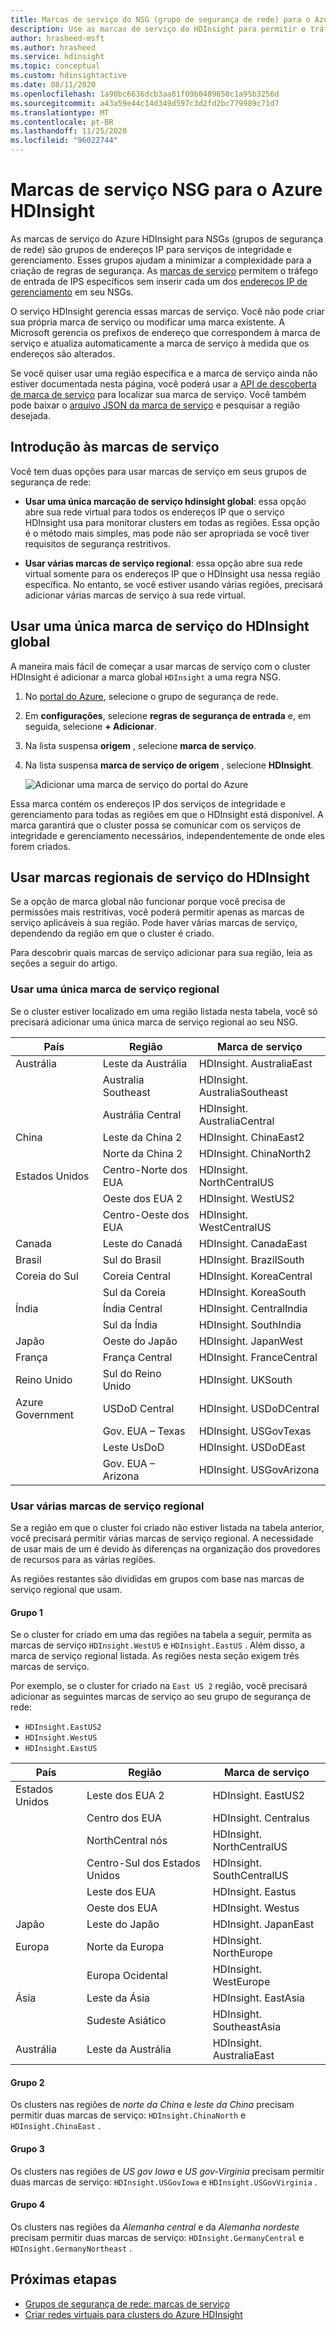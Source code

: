 ```yaml
---
title: Marcas de serviço do NSG (grupo de segurança de rede) para o Azure HDInsight
description: Use as marcas de serviço do HDInsight para permitir o tráfego de entrada para o cluster nos nós de serviços de integridade e gerenciamento, sem adicionar endereços IP ao seu NSGs.
author: hrasheed-msft
ms.author: hrasheed
ms.service: hdinsight
ms.topic: conceptual
ms.custom: hdinsightactive
ms.date: 08/11/2020
ms.openlocfilehash: 1a90bc6636dcb3aa81f09b0489850c1a95b3256d
ms.sourcegitcommit: a43a59e44c14d349d597c3d2fd2bc779989c71d7
ms.translationtype: MT
ms.contentlocale: pt-BR
ms.lasthandoff: 11/25/2020
ms.locfileid: "96022744"
---
```

# <a name="nsg-service-tags-for-azure-hdinsight"></a>Marcas de serviço NSG para o Azure HDInsight

As marcas de serviço do Azure HDInsight para NSGs (grupos de segurança de rede) são grupos de endereços IP para serviços de integridade e gerenciamento. Esses grupos ajudam a minimizar a complexidade para a criação de regras de segurança. As [marcas de serviço](../virtual-network/network-security-groups-overview.md#service-tags) permitem o tráfego de entrada de IPS específicos sem inserir cada um dos [endereços IP de gerenciamento](hdinsight-management-ip-addresses.md) em seu NSGs.

O serviço HDInsight gerencia essas marcas de serviço. Você não pode criar sua própria marca de serviço ou modificar uma marca existente. A Microsoft gerencia os prefixos de endereço que correspondem à marca de serviço e atualiza automaticamente a marca de serviço à medida que os endereços são alterados.

Se você quiser usar uma região específica e a marca de serviço ainda não estiver documentada nesta página, você poderá usar a [API de descoberta de marca de serviço](../virtual-network/service-tags-overview.md#use-the-service-tag-discovery-api-public-preview) para localizar sua marca de serviço. Você também pode baixar o [arquivo JSON da marca de serviço](../virtual-network/service-tags-overview.md#discover-service-tags-by-using-downloadable-json-files) e pesquisar a região desejada.

## <a name="get-started-with-service-tags"></a>Introdução às marcas de serviço

Você tem duas opções para usar marcas de serviço em seus grupos de segurança de rede:

- **Usar uma única marcação de serviço hdinsight global**: essa opção abre sua rede virtual para todos os endereços IP que o serviço HDInsight usa para monitorar clusters em todas as regiões. Essa opção é o método mais simples, mas pode não ser apropriada se você tiver requisitos de segurança restritivos.

- **Usar várias marcas de serviço regional**: essa opção abre sua rede virtual somente para os endereços IP que o HDInsight usa nessa região específica. No entanto, se você estiver usando várias regiões, precisará adicionar várias marcas de serviço à sua rede virtual.

## <a name="use-a-single-global-hdinsight-service-tag"></a>Usar uma única marca de serviço do HDInsight global

A maneira mais fácil de começar a usar marcas de serviço com o cluster HDInsight é adicionar a marca global `HDInsight` a uma regra NSG.

1. No [portal do Azure](https://portal.azure.com/), selecione o grupo de segurança de rede.

1. Em **configurações**, selecione **regras de segurança de entrada** e, em seguida, selecione **+ Adicionar**.

1. Na lista suspensa **origem** , selecione **marca de serviço**.

1. Na lista suspensa **marca de serviço de origem** , selecione **HDInsight**.

    ![Adicionar uma marca de serviço do portal do Azure](./media/hdinsight-service-tags/azure-portal-add-service-tag.png)

Essa marca contém os endereços IP dos serviços de integridade e gerenciamento para todas as regiões em que o HDInsight está disponível. A marca garantirá que o cluster possa se comunicar com os serviços de integridade e gerenciamento necessários, independentemente de onde eles forem criados.

## <a name="use-regional-hdinsight-service-tags"></a>Usar marcas regionais de serviço do HDInsight

Se a opção de marca global não funcionar porque você precisa de permissões mais restritivas, você poderá permitir apenas as marcas de serviço aplicáveis à sua região. Pode haver várias marcas de serviço, dependendo da região em que o cluster é criado.

Para descobrir quais marcas de serviço adicionar para sua região, leia as seções a seguir do artigo.

### <a name="use-a-single-regional-service-tag"></a>Usar uma única marca de serviço regional

Se o cluster estiver localizado em uma região listada nesta tabela, você só precisará adicionar uma única marca de serviço regional ao seu NSG.

| País | Região | Marca de serviço |
| ---- | ---- | ---- |
| Austrália | Leste da Austrália | HDInsight. AustraliaEast |
| &nbsp; | Australia Southeast | HDInsight. AustraliaSoutheast |
| &nbsp; | Austrália Central | HDInsight. AustraliaCentral |
| China | Leste da China 2 | HDInsight. ChinaEast2 |
| &nbsp; | Norte da China 2 | HDInsight. ChinaNorth2 |
| Estados Unidos | Centro-Norte dos EUA | HDInsight. NorthCentralUS |
| &nbsp; | Oeste dos EUA 2 | HDInsight. WestUS2 |
| &nbsp; | Centro-Oeste dos EUA | HDInsight. WestCentralUS |
| Canada | Leste do Canadá | HDInsight. CanadaEast |
| Brasil | Sul do Brasil | HDInsight. BrazilSouth |
| Coreia do Sul | Coreia Central | HDInsight. KoreaCentral |
| &nbsp; | Sul da Coreia | HDInsight. KoreaSouth |
| Índia | Índia Central | HDInsight. CentralIndia |
| &nbsp; | Sul da Índia | HDInsight. SouthIndia |
| Japão | Oeste do Japão | HDInsight. JapanWest |
| França | França Central| HDInsight. FranceCentral |
| Reino Unido | Sul do Reino Unido | HDInsight. UKSouth |
| Azure Government | USDoD Central | HDInsight. USDoDCentral |
| &nbsp; | Gov. EUA – Texas | HDInsight. USGovTexas |
| &nbsp; | Leste UsDoD | HDInsight. USDoDEast |
| &nbsp; | Gov. EUA – Arizona | HDInsight. USGovArizona |

### <a name="use-multiple-regional-service-tags"></a>Usar várias marcas de serviço regional

Se a região em que o cluster foi criado não estiver listada na tabela anterior, você precisará permitir várias marcas de serviço regional. A necessidade de usar mais de um é devido às diferenças na organização dos provedores de recursos para as várias regiões.

As regiões restantes são divididas em grupos com base nas marcas de serviço regional que usam.

#### <a name="group-1"></a>Grupo 1

Se o cluster for criado em uma das regiões na tabela a seguir, permita as marcas de serviço `HDInsight.WestUS` e `HDInsight.EastUS` . Além disso, a marca de serviço regional listada. As regiões nesta seção exigem três marcas de serviço.

Por exemplo, se o cluster for criado na `East US 2` região, você precisará adicionar as seguintes marcas de serviço ao seu grupo de segurança de rede:

- `HDInsight.EastUS2`
- `HDInsight.WestUS`
- `HDInsight.EastUS`

| País | Região | Marca de serviço |
| ---- | ---- | ---- |
| Estados Unidos | Leste dos EUA 2 | HDInsight. EastUS2 |
| &nbsp; | Centro dos EUA | HDInsight. Centralus |
| &nbsp; | NorthCentral nós | HDInsight. NorthCentralUS |
| &nbsp; | Centro-Sul dos Estados Unidos | HDInsight. SouthCentralUS |
| &nbsp; | Leste dos EUA | HDInsight. Eastus |
| &nbsp; | Oeste dos EUA | HDInsight. Westus |
| Japão | Leste do Japão | HDInsight. JapanEast |
| Europa | Norte da Europa | HDInsight. NorthEurope |
| &nbsp; | Europa Ocidental| HDInsight. WestEurope |
| Ásia | Leste da Ásia | HDInsight. EastAsia |
| &nbsp; | Sudeste Asiático | HDInsight. SoutheastAsia |
| Austrália | Leste da Austrália | HDInsight. AustraliaEast |

#### <a name="group-2"></a>Grupo 2

Os clusters nas regiões de *norte da China* e *leste da China* precisam permitir duas marcas de serviço: `HDInsight.ChinaNorth` e `HDInsight.ChinaEast` .

#### <a name="group-3"></a>Grupo 3

Os clusters nas regiões de *US gov Iowa* e *US gov-Virgínia* precisam permitir duas marcas de serviço: `HDInsight.USGovIowa` e `HDInsight.USGovVirginia` .

#### <a name="group-4"></a>Grupo 4

Os clusters nas regiões da *Alemanha central* e da *Alemanha nordeste* precisam permitir duas marcas de serviço: `HDInsight.GermanyCentral` e `HDInsight.GermanyNortheast` .

## <a name="next-steps"></a>Próximas etapas

- [Grupos de segurança de rede: marcas de serviço](../virtual-network/network-security-groups-overview.md#security-rules)
- [Criar redes virtuais para clusters do Azure HDInsight](hdinsight-create-virtual-network.md)